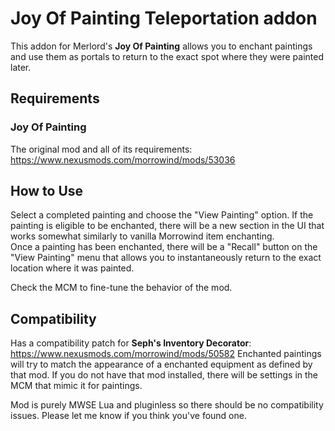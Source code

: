 # Joy Of Painting Teleportation addon

This addon for Merlord's **Joy Of Painting** allows you to enchant paintings and use them as portals to return to the exact spot where they were painted later.

## Requirements

### Joy Of Painting

The original mod and all of its requirements: https://www.nexusmods.com/morrowind/mods/53036


## How to Use

Select a completed painting and choose the "View Painting" option. If the painting is eligible to be enchanted, there will be a new section in the UI that works somewhat similarly to vanilla Morrowind item enchanting.  
Once a painting has been enchanted, there will be a "Recall" button on the "View Painting" menu that allows you to instantaneously return to the exact location where it was painted. 

Check the MCM to fine-tune the behavior of the mod.


## Compatibility

Has a compatibility patch for **Seph's Inventory Decorator**: https://www.nexusmods.com/morrowind/mods/50582 Enchanted paintings will try to match the appearance of a enchanted equipment as defined by that mod. If you do not have that mod installed, there will be settings in the MCM that mimic it for paintings.

Mod is purely MWSE Lua and pluginless so there should be no compatibility issues. Please let me know if you think you've found one.